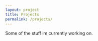 ```yaml
---
layout: project
title: Projects
permalink: /projects/
---
```


Some of the stuff im currently working on.